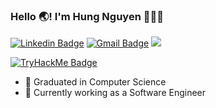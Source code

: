 ### Hello 🌏! I'm Hung Nguyen 👋🇻🇳
[![Linkedin Badge](https://img.shields.io/badge/-hungnguyen-blue?style=flat&logo=Linkedin&logoColor=white&link=https://www.linkedin.com/in/hhungnguyenn/)](https://www.linkedin.com/in/hhungnguyenn/)
[![Gmail Badge](https://img.shields.io/badge/-hungnguyen.cosc-c14438?style=flat&logo=Gmail&logoColor=white&link=mailto:hungnguyen.cosc@gmail.com)](mailto:hungnguyen.cosc@gmail.com)
![](https://komarev.com/ghpvc/?username=hungnguyen7&color=brightgreen)

[![TryHackMe Badge](https://tryhackme.com/api/v2/badges/public-profile?userPublicId=688631)](https://tryhackme.com/p/hhung,nguyenn)

- 🌱 Graduated in Computer Science
- 💬 Currently working as a Software Engineer
